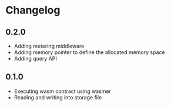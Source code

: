 # Changelog

## 0.2.0

- Adding metering middleware
- Adding memory pointer to define the allocated memory space
- Adding query API


## 0.1.0

- Executing wasm contract using wasmer
- Reading and writing into storage file

